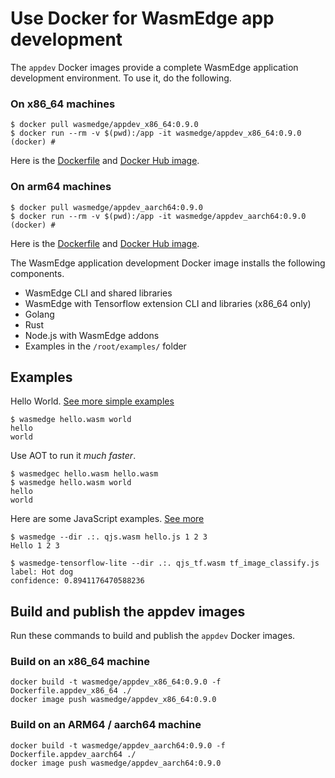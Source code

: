 # Use Docker for WasmEdge app development

The `appdev` Docker images provide a complete WasmEdge application development environment. To use it, do the following.

### On x86_64 machines

```
$ docker pull wasmedge/appdev_x86_64:0.9.0
$ docker run --rm -v $(pwd):/app -it wasmedge/appdev_x86_64:0.9.0
(docker) #
```

Here is the [Dockerfile](https://github.com/WasmEdge/WasmEdge/blob/master/utils/docker/Dockerfile.appdev_x86_64) and [Docker Hub image](https://hub.docker.com/repository/docker/wasmedge/appdev_x86_64).

### On arm64 machines

```
$ docker pull wasmedge/appdev_aarch64:0.9.0
$ docker run --rm -v $(pwd):/app -it wasmedge/appdev_aarch64:0.9.0
(docker) #
```

Here is the [Dockerfile](https://github.com/WasmEdge/WasmEdge/blob/master/utils/docker/Dockerfile.appdev_aarch64) and [Docker Hub image](https://hub.docker.com/repository/docker/wasmedge/appdev_aarch64).

The WasmEdge application development Docker image installs the following components.

* WasmEdge CLI and shared libraries
* WasmEdge with Tensorflow extension CLI and libraries (x86_64 only)
* Golang
* Rust
* Node.js with WasmEdge addons
* Examples in the `/root/examples/` folder

## Examples

Hello World. [See more simple examples](https://github.com/WasmEdge/WasmEdge/tree/master/tools/wasmedge/examples)

```
$ wasmedge hello.wasm world
hello
world
```

Use AOT to run it *much faster*.

```
$ wasmedgec hello.wasm hello.wasm
$ wasmedge hello.wasm world
hello
world
```

Here are some JavaScript examples. [See more](https://github.com/WasmEdge/WasmEdge/tree/master/tools/wasmedge/examples/js)

```
$ wasmedge --dir .:. qjs.wasm hello.js 1 2 3
Hello 1 2 3

$ wasmedge-tensorflow-lite --dir .:. qjs_tf.wasm tf_image_classify.js
label: Hot dog
confidence: 0.8941176470588236
```

## Build and publish the appdev images

Run these commands to build and publish the `appdev` Docker images.

### Build on an x86_64 machine

```
docker build -t wasmedge/appdev_x86_64:0.9.0 -f Dockerfile.appdev_x86_64 ./ 
docker image push wasmedge/appdev_x86_64:0.9.0
```

### Build on an ARM64 / aarch64 machine

```
docker build -t wasmedge/appdev_aarch64:0.9.0 -f Dockerfile.appdev_aarch64 ./
docker image push wasmedge/appdev_aarch64:0.9.0
```

